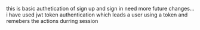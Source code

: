 this is basic authetication of sign up and sign in need more future changes...
i have used jwt token authentication which leads a user using a token and remebers the actions durring session
